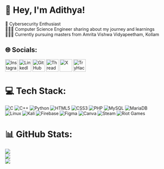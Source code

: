 # 👋 Hey, I'm Adithya!
💭 Cybersecurity Enthusiast<br/>
👩🏻‍💻 Computer Science Engineer sharing about my journey and learnings<br/>
👩🏻‍🎓 Currently pursuing masters from Amrita Vishwa Vidyapeetham, Kollam<br/>



## 🌐 Socials:
<a href="https://www.instagram.com/xxx" target="_blank" style="text-decoration: none;">
    <img src="https://img.icons8.com/fluency/48/000000/instagram-new.png" alt="Instagram" width="40" height="40"/>
</a>
<a href="https://www.linkedin.com/in/xxx" target="_blank" style="text-decoration: none;">
    <img src="https://img.icons8.com/color/48/000000/linkedin.png" alt="LinkedIn" width="40" height="40"/>
</a>
<a href="https://github.com/xxx" target="_blank" style="text-decoration: none;">
    <img src="https://img.icons8.com/ios-glyphs/48/000000/github.png" alt="GitHub" width="40" height="40"/>
</a>
<a href="https://www.threads.net/xxx" target="_blank" style="text-decoration: none;">
    <img src="https://img.icons8.com/ios-filled/50/000000/threads.png" alt="Threads" width="40" height="40"/>
</a>
<a href="https://x.com/xxx" target="_blank" style="text-decoration: none;">
    <img src="https://img.icons8.com/ios-glyphs/50/000000/x.png" alt="X" width="40" height="40"/>
</a>
<a href="https://tryhackme.com/p/xxx" target="_blank" style="text-decoration: none;">
    <img src="https://img.icons8.com/ios-glyphs/50/000000/hacker.png" alt="TryHackMe" width="40" height="40"/>
</a>
 

# 💻 Tech Stack:
![C](https://img.shields.io/badge/c-%2300599C.svg?style=for-the-badge&logo=c&logoColor=white)
![C++](https://img.shields.io/badge/c++-%2300599C.svg?style=for-the-badge&logo=c%2B%2B&logoColor=white)
![Python](https://img.shields.io/badge/python-3670A0?style=for-the-badge&logo=python&logoColor=ffdd54)
![HTML5](https://img.shields.io/badge/html5-%23E34F26.svg?style=for-the-badge&logo=html5&logoColor=white)
![CSS3](https://img.shields.io/badge/css3-%231572B6.svg?style=for-the-badge&logo=css3&logoColor=white)
![PHP](https://img.shields.io/badge/php-%23777BB4.svg?style=for-the-badge&logo=php&logoColor=white)
![MySQL](https://img.shields.io/badge/mysql-4479A1.svg?style=for-the-badge&logo=mysql&logoColor=white)
![MariaDB](https://img.shields.io/badge/MariaDB-003545?style=for-the-badge&logo=mariadb&logoColor=white)
![Linux](https://img.shields.io/badge/Linux-FCC624?style=for-the-badge&logo=linux&logoColor=black)
![Kali](https://img.shields.io/badge/Kali-268BEE?style=for-the-badge&logo=kalilinux&logoColor=white)
![Firebase](https://img.shields.io/badge/firebase-a08021?style=for-the-badge&logo=firebase&logoColor=ffcd34)
![Figma](https://img.shields.io/badge/figma-%23F24E1E.svg?style=for-the-badge&logo=figma&logoColor=white)
![Canva](https://img.shields.io/badge/Canva-%2300C4CC.svg?style=for-the-badge&logo=Canva&logoColor=white)
![Steam](https://img.shields.io/badge/steam-%23000000.svg?style=for-the-badge&logo=steam&logoColor=white)
![Riot Games](https://img.shields.io/badge/riotgames-D32936.svg?style=for-the-badge&logo=riotgames&logoColor=white)
# 📊 GitHub Stats:
![](https://github-readme-stats.vercel.app/api?username=kryp10n&theme=tokyonight&hide_border=false&include_all_commits=false&count_private=false)<br/>
![](https://github-readme-streak-stats.herokuapp.com/?user=kryp10n&theme=tokyonight&hide_border=false)<br/>
![](https://github-readme-stats.vercel.app/api/top-langs/?username=kryp10n&theme=tokyonight&hide_border=false&include_all_commits=false&count_private=false&layout=compact)

<!--Made with GPRM-->
